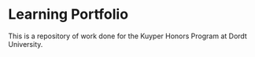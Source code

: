 # Learning Portfolio

This is a repository of work done for the Kuyper Honors Program at Dordt University.
